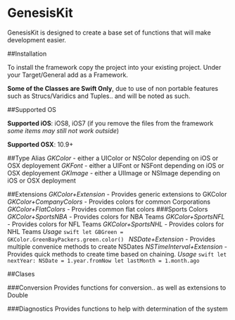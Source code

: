 GenesisKit
==========

GenesisKit is designed to create a base set of functions that will make development easier.  

##Installation

To install the framework copy the project into your existing project.  Under your Target/General add as a Framework.  


**Some of the Classes are Swift Only**, due to use of non portable features such as Strucs/Varidics and Tuples.. and will be noted as such.

##Supported OS

**Supported iOS**: iOS8, iOS7 (if you remove the files from the framework *some items may still not work outside*)

**Supported OSX**: 10.9+

##Type Alias
*GKColor* - either a UIColor or NSColor depending on iOS or OSX deployement
*GKFont* - either a UIFont or NSFont depending on iOS or OSX deployement
*GKImage* - either a UIImage or NSImage depending on iOS or OSX deployment

##Extensions
*GKColor+Extension* - Provides generic extensions to GKColor
*GKColor+CompanyColors* - Provides colors for common Corporations
*GKColor+FlatColors* - Provides common flat colors
###Sports Colors
*GKColor+SportsNBA* - Provides colors for NBA Teams
*GKColor+SportsNFL* - Provides colors for NFL Teams
*GKColor+SportsNHL* - Provides colors for NHL Teams
	*Usage*
	```swift
	let GBGreen = GKColor.GreenBayPackers.green.color()
	```
*NSDate+Extension* - Provides multiple convenice methods to create NSDates
*NSTimeInterval+Extension* - Provides quick methods to create time based on chaining.
	*Usage*
	```swift
	let nextYear: NSDate = 1.year.fromNow
	let lastMonth = 1.month.ago
	```

##Clases

###Conversion
Provides functions for conversion.. as well as extensions to Double

###Diagnostics
Provides functions to help with determination of the system
